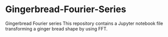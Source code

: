 # Gingerbread-Fourier-Series
Gingerbread Fourier series
This repository contains a Jupyter notebook file transforming a ginger bread shape by using FFT.
